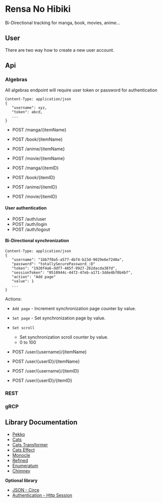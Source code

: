 # Rensa No Hibiki

Bi-Directional tracking for manga, book, movies, anime...

## User

There are two way how to create a new user account.

## Api

### Algebras

All algebras endpoint will require user token or password for
authentication

```http
Content-Type: application/json
{
   "username": xyz,
   "token": abcd,
   ...
}
```

- POST /manga/{itemName}
- POST /book/{itemName}
- POST /anime/{itemName}
- POST /movie/{itemName}

- POST /manga/{itemID}
- POST /book/{itemID}
- POST /anime/{itemID}
- POST /movie/{itemID}

#### User authentication

- POST /auth/user
- POST /auth/login
- POST /auth/logout

#### Bi-Directional synchronization

```http
Content-Type: application/json
{
   "username": "1bb7f0a5-a577-4b74-b23d-9029e6e7240a",
   "password": "totallySecurePassword_:D"
   "token": "1920f4a6-ddf7-485f-9927-262dacda387d",
   "sessionToken": "0510944c-4472-47eb-a171-3dde4bf0b4bf",
   "action": "Add page"
   "value": 1
   ...
}
```

Actions:
- `Add page` - Increment synchronization page counter by value.
- `Set page` - Set synchronization page by value.
- `Set scroll` 
    - Set synchronization scroll counter by value.
    - 0 to 100



- POST /user/{username}/{itemName}
- POST /user/{userID}/{itemName}
- POST /user/{username}/{itemID}
- POST /user/{userID}/{itemID}

### REST

### gRCP

## Library Documentation

- [Pekko](https://pekko.apache.org/docs/pekko/current/typed/index.html)
- [Cats](https://typelevel.org/cats/)
- [Cats Transformer](https://typelevel.org/cats-mtl/)
- [Cats Effect](https://typelevel.org/cats-effect/docs/getting-started)
- [Monocle](https://www.optics.dev/Monocle/docs/focus)
- [Refined](https://github.com/fthomas/refined)
- [Enumeratum](https://github.com/lloydmeta/enumeratum)
- [Chimney](https://chimney.readthedocs.io/en/stable/)

**Optional library**

- [JSON - Circe](https://github.com/circe/circe)
- [Authentication - Http Session](https://github.com/softwaremill/akka-http-session)
